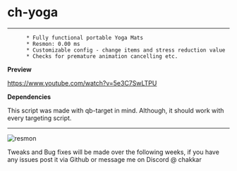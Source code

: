 # ch-yoga

  - - - -

          * Fully functional portable Yoga Mats
          * Resmon: 0.00 ms
          * Customizable config - change items and stress reduction value
          * Checks for premature animation cancelling etc. 

**Preview**

https://www.youtube.com/watch?v=5e3C7SwLTPU

**Dependencies**

This script was made with qb-target in mind. Although, it should work with every targeting script. 

  - - - -

![resmon](https://github.com/chakkar-git/ch-yoga/assets/11991438/4bdd33c2-1f7c-4a05-adde-a8c87c08553f)

Tweaks and Bug fixes will be made over the following weeks, if you have any issues post it via Github or message me on Discord @ chakkar


